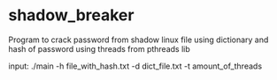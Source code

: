 # shadow_breaker
Program to crack password from shadow linux file using dictionary and hash of password using threads from pthreads lib

input:
./main -h file_with_hash.txt -d dict_file.txt -t amount_of_threads

